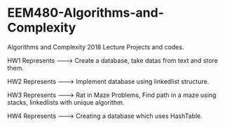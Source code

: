 # EEM480-Algorithms-and-Complexity
Algorithms and Complexity 2018 Lecture Projects and codes.

HW1 Represents ---> Create a database, take datas from text and store them.

HW2 Represents ---> Implement database using linkedlist structure.

HW3 Represents ---> Rat in Maze Problems, Find path in a maze using stacks, linkedlists with unique algorithm.

HW4 Represents ---> Creating a database which uses HashTable.
